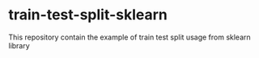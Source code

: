 # train-test-split-sklearn

This repository contain the example of train test split usage from sklearn library
